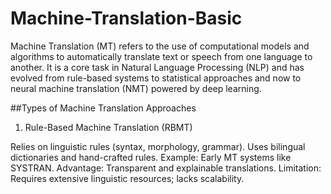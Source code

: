 # Machine-Translation-Basic
Machine Translation (MT) refers to the use of computational models and algorithms to automatically translate text or speech from one language to another. It is a core task in Natural Language Processing (NLP) and has evolved from rule-based systems to statistical approaches and now to neural machine translation (NMT) powered by deep learning.

##Types of Machine Translation Approaches
1. Rule-Based Machine Translation (RBMT)

Relies on linguistic rules (syntax, morphology, grammar).
Uses bilingual dictionaries and hand-crafted rules.
Example: Early MT systems like SYSTRAN.
Advantage: Transparent and explainable translations.
Limitation: Requires extensive linguistic resources; lacks scalability.
